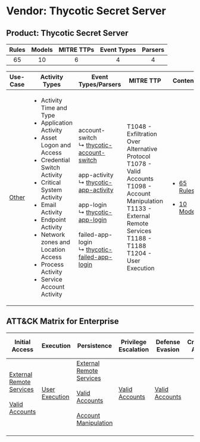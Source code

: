 Vendor: Thycotic Secret Server
==============================
Product: Thycotic Secret Server
-------------------------------
| Rules | Models | MITRE TTPs | Event Types | Parsers |
|:-----:|:------:|:----------:|:-----------:|:-------:|
|  65   |   10   |     6      |      4      |    4    |

|                Use-Case                | Activity Types                                                                                                                                                                                                                                                                                                                 | Event Types/Parsers                                                                                                                                                                                                                                                                                                                                                                                               | MITRE TTP                                                                                                                                                                                   | Content                                                                                                                          |
|:--------------------------------------:| ------------------------------------------------------------------------------------------------------------------------------------------------------------------------------------------------------------------------------------------------------------------------------------------------------------------------------ | ----------------------------------------------------------------------------------------------------------------------------------------------------------------------------------------------------------------------------------------------------------------------------------------------------------------------------------------------------------------------------------------------------------------- | ------------------------------------------------------------------------------------------------------------------------------------------------------------------------------------------- | -------------------------------------------------------------------------------------------------------------------------------- |
| [Other](../../../UseCases/uc_other.md) | <ul><li>Activity Time  and Type</li><li>Application Activity</li><li>Asset Logon and Access</li><li>Credential Switch Activity</li><li>Critical System Activity</li><li>Email Activity</li><li>Endpoint Activity</li><li>Network zones and Location Access</li><li>Process Activity</li><li>Service Account Activity</li></ul> |  account-switch<br> ↳ [thycotic-account-switch](Parsers/parserContent_thycotic-account-switch.md)<br><br> app-activity<br> ↳ [thycotic-app-activity](Parsers/parserContent_thycotic-app-activity.md)<br><br> app-login<br> ↳ [thycotic-app-login](Parsers/parserContent_thycotic-app-login.md)<br><br> failed-app-login<br> ↳ [thycotic-failed-app-login](Parsers/parserContent_thycotic-failed-app-login.md)<br> | T1048 - Exfiltration Over Alternative Protocol<br>T1078 - Valid Accounts<br>T1098 - Account Manipulation<br>T1133 - External Remote Services<br>T1188 - T1188<br>T1204 - User Execution<br> | [<ul><li>65 Rules</li></ul><ul><li>10 Models</li></ul>](Rules_Models/r_m_thycotic_secret_server_thycotic_secret_server_Other.md) |

ATT&CK Matrix for Enterprise
----------------------------
| Initial Access                                                                                                                                   | Execution                                                           | Persistence                                                                                                                                                                                                               | Privilege Escalation                                                | Defense Evasion                                                     | Credential Access | Discovery | Lateral Movement | Collection | Command and Control | Exfiltration                                                                                | Impact |
| ------------------------------------------------------------------------------------------------------------------------------------------------ | ------------------------------------------------------------------- | ------------------------------------------------------------------------------------------------------------------------------------------------------------------------------------------------------------------------- | ------------------------------------------------------------------- | ------------------------------------------------------------------- | ----------------- | --------- | ---------------- | ---------- | ------------------- | ------------------------------------------------------------------------------------------- | ------ |
| [External Remote Services](https://attack.mitre.org/techniques/T1133)<br><br>[Valid Accounts](https://attack.mitre.org/techniques/T1078)<br><br> | [User Execution](https://attack.mitre.org/techniques/T1204)<br><br> | [External Remote Services](https://attack.mitre.org/techniques/T1133)<br><br>[Valid Accounts](https://attack.mitre.org/techniques/T1078)<br><br>[Account Manipulation](https://attack.mitre.org/techniques/T1098)<br><br> | [Valid Accounts](https://attack.mitre.org/techniques/T1078)<br><br> | [Valid Accounts](https://attack.mitre.org/techniques/T1078)<br><br> |                   |           |                  |            |                     | [Exfiltration Over Alternative Protocol](https://attack.mitre.org/techniques/T1048)<br><br> |        |